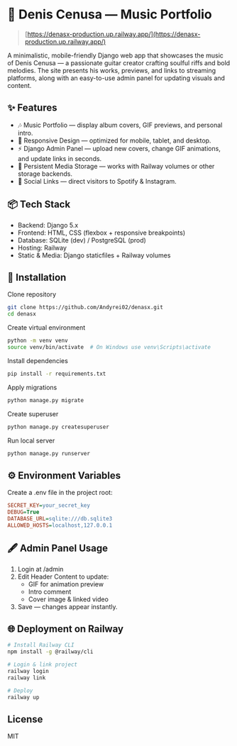 # 🎸 Denis Cenusa — Music Portfolio
> [https://denasx-production.up.railway.app/](https://denasx-production.up.railway.app/)

A minimalistic, mobile-friendly Django web app that showcases the music of Denis Cenusa — a passionate guitar creator crafting soulful riffs and bold melodies.
The site presents his works, previews, and links to streaming platforms, along with an easy-to-use admin panel for updating visuals and content.

## ✨ Features
- 🎶 Music Portfolio — display album covers, GIF previews, and personal intro.
- 📱 Responsive Design — optimized for mobile, tablet, and desktop.
- ⚡ Django Admin Panel — upload new covers, change GIF animations, and update links in seconds.
- 📂 Persistent Media Storage — works with Railway volumes or other storage backends.
- 🎯 Social Links — direct visitors to Spotify & Instagram.

## 📦 Tech Stack
- Backend: Django 5.x
- Frontend: HTML, CSS (flexbox + responsive breakpoints)
- Database: SQLite (dev) / PostgreSQL (prod)
- Hosting: Railway
- Static & Media: Django staticfiles + Railway volumes

## 🚀 Installation
Clone repository
```sh
git clone https://github.com/Andyrei02/denasx.git
cd denasx
```
Create virtual environment
```sh
python -m venv venv
source venv/bin/activate  # On Windows use venv\Scripts\activate
```
Install dependencies
```sh
pip install -r requirements.txt
```
Apply migrations
```sh
python manage.py migrate
```
Create superuser
```sh
python manage.py createsuperuser
```
Run local server
```sh
python manage.py runserver
```

## ⚙️ Environment Variables
Create a .env file in the project root:
```ini
SECRET_KEY=your_secret_key
DEBUG=True
DATABASE_URL=sqlite:///db.sqlite3
ALLOWED_HOSTS=localhost,127.0.0.1
```

## 🖋️ Admin Panel Usage
1. Login at /admin
2. Edit Header Content to update:
    - GIF for animation preview
    - Intro comment
    - Cover image & linked video
3. Save — changes appear instantly.

## 🌐 Deployment on Railway
```sh
# Install Railway CLI
npm install -g @railway/cli

# Login & link project
railway login
railway link

# Deploy
railway up
```

## License

MIT